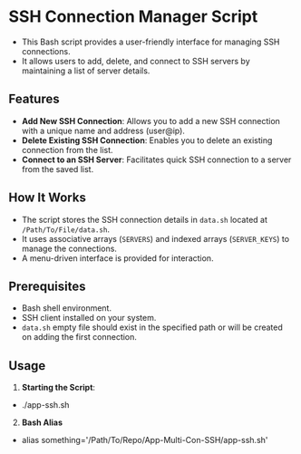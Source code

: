 # SSH Connection Manager Script

- This Bash script provides a user-friendly interface for managing SSH connections. 
- It allows users to add, delete, and connect to SSH servers by maintaining a list of server details.

## Features

- **Add New SSH Connection**: Allows you to add a new SSH connection with a unique name and address (user@ip).
- **Delete Existing SSH Connection**: Enables you to delete an existing connection from the list.
- **Connect to an SSH Server**: Facilitates quick SSH connection to a server from the saved list.

## How It Works

- The script stores the SSH connection details in `data.sh` located at `/Path/To/File/data.sh`.
- It uses associative arrays (`SERVERS`) and indexed arrays (`SERVER_KEYS`) to manage the connections.
- A menu-driven interface is provided for interaction.

## Prerequisites

- Bash shell environment.
- SSH client installed on your system.
- `data.sh` empty file should exist in the specified path or will be created on adding the first connection.

## Usage

1. **Starting the Script**:
-  ./app-ssh.sh

2. **Bash Alias**
-  alias something='/Path/To/Repo/App-Multi-Con-SSH/app-ssh.sh'

